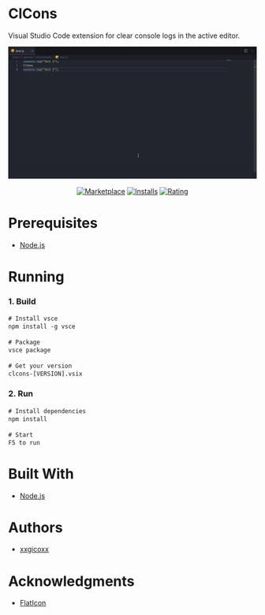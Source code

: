 # ClCons
Visual Studio Code extension for clear console logs in the active editor.

<p align="center">
  <img src="assets/imgs/clcons.gif">
</p>

<p align="center">
  <a href="https://marketplace.visualstudio.com/items?itemName=xxgicoxx.clcons">
    <img alt="Marketplace" src="https://vsmarketplacebadge.apphb.com/version-short/xxgicoxx.clcons.svg?style=for-the-badge&label=Marketplace&color=5f01bc"></a>
  <a href="https://marketplace.visualstudio.com/items?itemName=xxgicoxx.clcons">
    <img alt="Installs" src="https://vsmarketplacebadge.apphb.com/installs-short/xxgicoxx.clcons.svg?style=for-the-badge&color=5f01bc"></a>
  <a href="https://marketplace.visualstudio.com/items?itemName=xxgicoxx.clcons">
    <img alt="Rating" src="https://vsmarketplacebadge.apphb.com/rating-short/xxgicoxx.clcons.svg?style=for-the-badge&color=5f01bc"></a>
</p>

# Prerequisites
* [Node.js](https://nodejs.org/en/)

# Running
### 1. Build
````
# Install vsce
npm install -g vsce

# Package
vsce package

# Get your version
clcons-[VERSION].vsix
````

### 2. Run
````
# Install dependencies
npm install

# Start
F5 to run
````

# Built With
* [Node.js](https://nodejs.org/en/)

# Authors
* [xxgicoxx](https://github.com/xxgicoxx)

# Acknowledgments
* [FlatIcon](https://www.flaticon.com/)